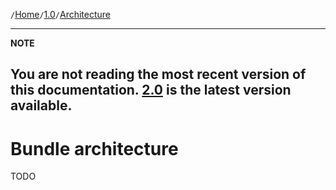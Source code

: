 `/`[Home](/psr15-symfony-bundle)`/`[1.0](/psr15-symfony-bundle/docs/1.0)`/`[Architecture](/psr15-symfony-bundle/docs/1.0/04-architecture.html)

---
**NOTE**

You are not reading the most recent version of this documentation. [2.0](/psr15-symfony-bundle/docs/2.0) is the latest version available.
---

# Bundle architecture
TODO
